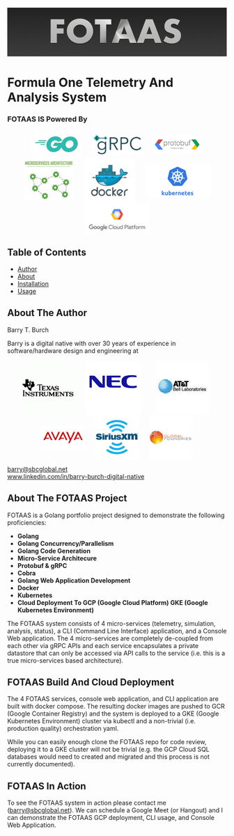 
![logo](./assets/images/fotaas-logo.png)

# Formula One Telemetry And Analysis System

### FOTAAS IS Powered By

<p align="middle">
    <img src="./assets/images/go-logo-2.jpg" width="115" align="center" hspace="10">
    <img src="./assets/images/grpc-logo.png" width="115" align="center" hspace="10">
    <img src="./assets/images/protobuf-logo.png" width="115" align="center" hspace="10">    
    <img src="./assets/images/microservices-logo.jpg" width="115" align="center" hspace="10">
    <img src="./assets/images/docker-logo.png" width="115" align="center" hspace="10">
    <img src="./assets/images/kubernetes-logo.png" width="150" align="center" hspace="10">
    <img src="./assets/images/gcp-logo.png" width="150" align="center" hspace="10">
</p>

## Table of Contents

- [Author](#author)
- [About](#about)
- [Installation](#installation)
- [Usage](#usage)

## About The Author
Barry T. Burch<br>

Barry is a digital native with over 30 years of experience in software/hardware design and engineering at

<p align="middle">
    <img src="./assets/images/ti-logo-2.png" align="center" hspace="10">
    <img src="./assets/images/nec-logo-2.png" align="center" hspace="10">
    <img src="./assets/images/att-logo-2.jpeg" align="center" hspace="20">
    <img src="./assets/images/avaya-logo-2.png" width="100" align="center" hspace="10">
    <img src="./assets/images/sxm-logo.jpeg" width="100" align="center" hspace="10">
    <img src="./assets/images/gf-logo.jpeg" width="100" align="center" hspace="10">
</p>

barry@sbcglobal.net<br>
www.linkedin.com/in/barry-burch-digital-native<br>

## About The FOTAAS Project

FOTAAS is a Golang portfolio project designed to demonstrate the following proficiencies:

* **Golang**
* **Golang Concurrency/Parallelism**
* **Golang Code Generation**
* **Micro-Service Architecure**
* **Protobuf & gRPC**
* **Cobra**
* **Golang Web Application Development**
* **Docker**
* **Kubernetes**
* **Cloud Deployment To GCP (Google Cloud Platform) GKE (Google Kubernetes Environment)**

The FOTAAS system consists of 4 micro-services (telemetry, simulation, analysis, status), a CLI (Command Line Interface)
application, and a Console Web application. The 4 micro-services are completely de-coupled from each other via gRPC APIs
and each service encapsulates a private datastore that can only be accessed via API calls to the service (i.e. this is a
true micro-services based architecture).

## FOTAAS Build And Cloud Deployment

The 4 FOTAAS services, console web application, and CLI application are built with docker compose. The resulting docker
images are pushed to GCR (Google Container Registry) and the system is deployed to a GKE (Google Kubernetes Environment)
cluster via kubectl and a non-trivial (i.e. production quality) orchestration yaml.

While you can easily enough clone the FOTAAS repo for code review, deploying it to a GKE cluster will not be trivial
(e.g. the GCP Cloud SQL databases would need to created and migrated and this process is not currently documented).

## FOTAAS In Action

To see the FOTAAS system in action please contact me (barry@sbcglobal.net). We can schedule a Google Meet
(or Hangout) and I can demonstrate the FOTAAS GCP deployment, CLI usage, and Console Web Application.
